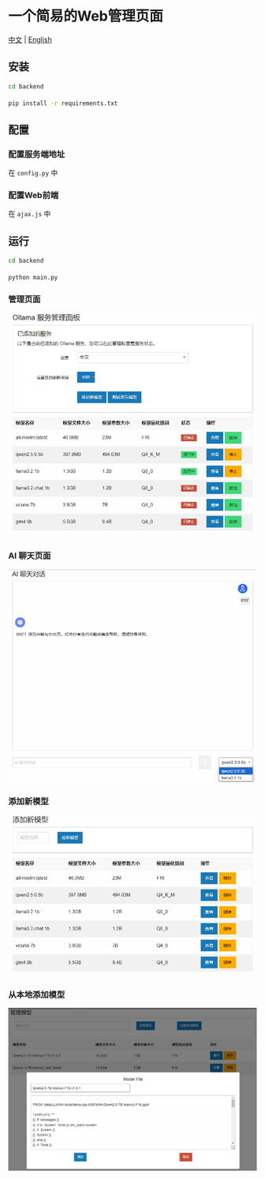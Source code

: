 # 一个简易的Web管理页面

[中文](README.md) | [English](README_en.md)

## 安装

``` bash
cd backend

pip install -r requirements.txt

```

## 配置

### 配置服务端地址

在 `config.py` 中

### 配置Web前端

在 `ajax.js` 中

## 运行

``` bash
cd backend

python main.py
```

### 管理页面

![](docs/zh/manage.png)

### AI 聊天页面

![](docs/zh/chat.png)

### 添加新模型

![](docs/zh/add_new_model.png)

### 从本地添加模型

![](docs/zh/loadLocalModel.png)